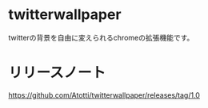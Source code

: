 # twitterwallpaper
twitterの背景を自由に変えられるchromeの拡張機能です。

# リリースノート
https://github.com/Atotti/twitterwallpaper/releases/tag/1.0
